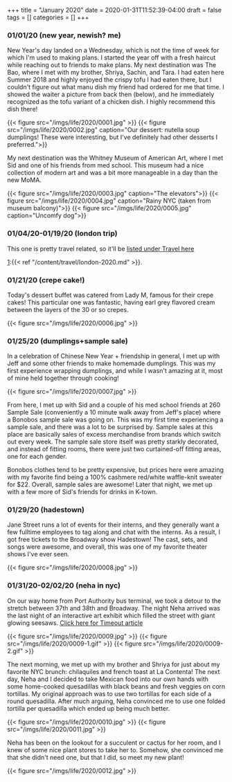 +++
title = "January 2020"
date = 2020-01-31T11:52:39-04:00
draft = false
tags = []
categories = []
+++

### 01/01/20 (new year, newish? me)

New Year's day landed on a Wednesday, which is not the time of week for which I'm used to making plans. I started the year off with a fresh haircut while reaching out to friends to make plans. My next destination was The Bao, where I met with my brother, Shriya, Sachin, and Tara. I had eaten here Summer 2018 and highly enjoyed the crispy tofu I had eaten there, but I couldn't figure out what manu dish my friend had ordered for me that time. I showed the waiter a picture from back then (below), and he immediately recognized as the tofu variant of a chicken dish. I highly recommend this dish there!

{{< figure src="/imgs/life/2020/0001.jpg" >}}
{{< figure src="/imgs/life/2020/0002.jpg" caption="Our dessert: nutella soup dumplings! These were interesting, but I've definitely had other desserts I preferred.">}}

My next destination was the Whitney Museum of American Art, where I met Sid and one of his friends from med school. This museum had a nice collection of modern art and was a bit more manageable in a day than the new MoMA.

{{< figure src="/imgs/life/2020/0003.jpg" caption="The elevators">}}
{{< figure src="/imgs/life/2020/0004.jpg" caption="Rainy NYC (taken from museum balcony)">}}
{{< figure src="/imgs/life/2020/0005.jpg" caption="Uncomfy dog">}}

### 01/04/20-01/19/20 (london trip)

This one is pretty travel related, so it'll be [listed under Travel here][1] 

[1]:{{< ref "/content/travel/london-2020.md" >}}. 


### 01/21/20 (crepe cake!)

Today's dessert buffet was catered from Lady M, famous for their crepe cakes! This particular one was fantastic, having earl grey flavored cream between the layers of the 30 or so crepes. 

{{< figure src="/imgs/life/2020/0006.jpg" >}}

### 01/25/20 (dumplings+sample sale)

In a celebration of Chinese New Year + friendship in general, I met up with Jeff and some other friends to make homemade dumplings. This was my first experience wrapping dumplings, and while I wasn't amazing at it, most of mine held together through cooking!

{{< figure src="/imgs/life/2020/0007.jpg" >}}

From here, I met up with Sid and a couple of his med school friends at 260 Sample Sale (conveniently a 10 minute walk away from Jeff's place) where a Bonobos sample sale was going on. This was my first time experiencing a sample sale, and there was a lot to be surprised by. Sample sales at this place are basically sales of excess merchandise from brands which switch out every week. The sample sale store itself was pretty starkly decorated, and instead of fitting rooms, there were just two curtained-off fitting areas, one for each gender. 

Bonobos clothes tend to be pretty expensive, but prices here were amazing with my favorite find being a 100% cashmere red/white waffle-knit sweater for $22. Overall, sample sales are awesome! Later that night, we met up with a few more of Sid's friends for drinks in K-town.

### 01/29/20 (hadestown)

Jane Street runs a lot of events for their interns, and they generally want a few fulltime employees to tag along and chat with the interns. As a result, I got free tickets to the Broadway show Hadestown! The cast, sets, and songs were awesome, and overall, this was one of my favorite theater shows I've ever seen. 

{{< figure src="/imgs/life/2020/0008.jpg" >}}

### 01/31/20-02/02/20 (neha in nyc)

On our way home from Port Authority bus terminal, we took a detour to the stretch between 37th and 38th and Broadway. The night Neha arrived was the last night of an interactive art exhibit which filled the street with giant glowing seesaws. [Click here for Timeout article][1]

[1]:https://www.timeout.com/newyork/news/an-installation-of-huge-glowing-seesaws-is-coming-to-broadway-010320

{{< figure src="/imgs/life/2020/0009.jpg" >}}
{{< figure src="/imgs/life/2020/0009-1.gif" >}}
{{< figure src="/imgs/life/2020/0009-2.gif" >}}

The next morning, we met up with my brother and Shriya for just about my favorite NYC brunch: chilaquiles and french toast at La Contenta! The next day, Neha and I decided to take Mexican food into our own hands with some home-cooked quesadillas with black beans and fresh veggies on corn tortillas. My original approach was to use two tortillas for each side of a round quesadilla. After much arguing, Neha convinced me to use one folded tortilla per quesadilla which ended up being much better.

{{< figure src="/imgs/life/2020/0010.jpg" >}}
{{< figure src="/imgs/life/2020/0011.jpg" >}}

Neha has been on the lookout for a succulent or cactus for her room, and I knew of some nice plant stores to take her to. Somehow, she convinced me that she didn't need one, but that I did, so meet my new plant!

{{< figure src="/imgs/life/2020/0012.jpg" >}}
